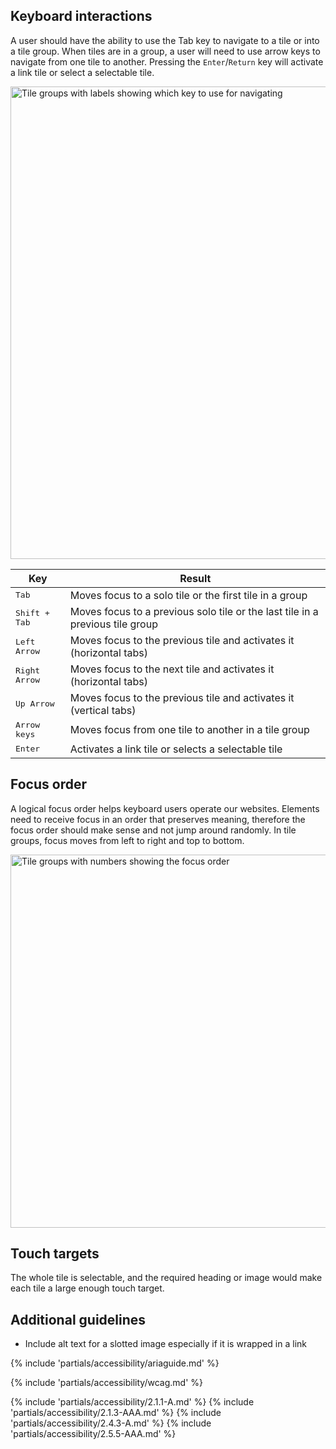 ## Keyboard interactions

A user should have the ability to use the Tab key to navigate to a tile or into a tile group. When tiles are in a group, a user will need to use arrow keys to navigate from one tile to another. Pressing the `Enter`/`Return` key will activate a link tile or select a selectable tile.


<uxdot-example width-adjustment="880px">
  <img src="../tile-keyboard-interactions.png"
        alt="Tile groups with labels showing which key to use for navigating"
        width="880"
        height="756">
</uxdot-example>


<rh-table>
  <table>
    <thead>
      <tr>
        <th scope="col" data-label="Key">Key</th>
        <th scope="col" data-label="Result">Result</th>
      </tr>
    </thead>
    <tbody>
      <tr>
        <td data-label="Key"><kbd>Tab</kbd></td>
        <td data-label="Result">Moves focus to a solo tile or the first tile in a group</td>
      </tr>
      <tr>
        <td data-label="Key"><kbd>Shift + Tab</kbd></td>
        <td data-label="Result">Moves focus to a previous solo tile or the last tile in a previous tile group</td>
      </tr>
      <tr>
        <td data-label="Key"><kbd>Left Arrow</kbd></td>
        <td data-label="Result">Moves focus to the previous tile and activates it (horizontal tabs)</td>
      </tr>
      <tr>
        <td data-label="Key"><kbd>Right Arrow</kbd></td>
        <td data-label="Result">Moves focus to the next tile and activates it (horizontal tabs)</td>
      </tr>
      <tr>
        <td data-label="Key"><kbd>Up Arrow</kbd></td>
        <td data-label="Result">Moves focus to the previous tile and activates it (vertical tabs)</td>
      </tr>
      <tr>
        <td data-label="Key"><kbd>Arrow keys</kbd></td>
        <td data-label="Result">Moves focus from one tile to another in a tile group</td>
      </tr>
      <tr>
        <td data-label="Key"><kbd>Enter</kbd></td>
        <td data-label="Result">Activates a link tile or selects a selectable tile</td>
      </tr>
    </tbody>
  </table>
</rh-table>


## Focus order

A logical focus order helps keyboard users operate our websites. Elements need to receive focus in an order that preserves meaning, therefore the focus order should make sense and not jump around randomly. In tile groups, focus moves from left to right and top to bottom.

<uxdot-example width-adjustment="880px">
  <img src="../tile-focus-order.png"
        alt="Tile groups with numbers showing the focus order"
        width="879"
        height="597">
</uxdot-example>


## Touch targets

The whole tile is selectable, and the required heading or image would make each tile a large enough touch target.


## Additional guidelines

- Include alt text for a slotted image especially if it is wrapped in a link

{% include 'partials/accessibility/ariaguide.md' %}

{% include 'partials/accessibility/wcag.md' %}

{% include 'partials/accessibility/2.1.1-A.md' %}
{% include 'partials/accessibility/2.1.3-AAA.md' %}
{% include 'partials/accessibility/2.4.3-A.md' %}
{% include 'partials/accessibility/2.5.5-AAA.md' %}
